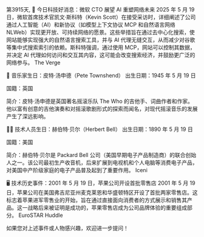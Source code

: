 第3915天, 🎉 今日科技好消息：微软 CTO 展望 AI 重塑网络未来
2025 年 5 月 19 日，微软首席技术官凯文·斯科特（Kevin Scott）在接受采访时，详细阐述了公司通过人工智能（AI）和新协议（如模型上下文协议 MCP 和自然语言网络 NLWeb）实现更开放、可持续网络的愿景。这些举措旨在通过去中心化搜索，使网站能够实现强大的自然语言搜索工具，并与 AI 代理无缝交互，从而减少对谷歌等集中式搜索索引的依赖。斯科特强调，通过使用 MCP，网站可以控制其数据，并决定 AI 代理如何访问和交互其内容，这可能会改变搜索经济，并鼓励更广泛的网络参与。 
The Verge

🎵 音乐家生日：皮特·汤申德（Pete Townshend）
出生日期：1945 年 5 月 19 日

国籍：英国

简介：皮特·汤申德是英国著名摇滚乐队 The Who 的吉他手、词曲作者和作家。他以富有创意的吉他演奏和对摇滚歌剧形式的探索而闻名，对现代摇滚音乐的发展产生了深远影响。

👨‍🔬 技术人员生日：赫伯特·贝尔（Herbert Bell）
出生日期：1890 年 5 月 19 日

国籍：美国

简介：赫伯特·贝尔是 Packard Bell 公司（美国早期电子产品制造商）的联合创始人之一。该公司最初生产收音机，后来扩展到电视机和个人电脑等消费电子产品，对美国中产阶级家庭的电子产品普及起到了重要作用。 
Iceni

🖥️ 技术历史事件：2001 年 5 月 19 日，苹果公司开设首批零售店
2001 年 5 月 19 日，苹果公司在美国弗吉尼亚州麦克莱恩和华盛顿特区开设了首批两家零售店。这标志着苹果进军零售业的开始，旨在通过直接面向消费者的方式展示和销售其产品。这一战略后来被证明是成功的，苹果零售店成为公司品牌体验的重要组成部分。 
EuroSTAR Huddle

如果您对上述事件或人物感兴趣，欢迎进一步提问！